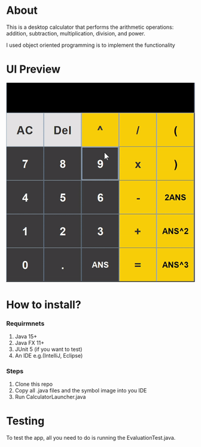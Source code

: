 # About #
This is a desktop calculator that performs the arithmetic operations: addition,
subtraction, multiplication, division, and power.

I used object oriented programming is to implement the functionality

# UI Preview #
![](https://github.com/asemshaath/Calculator/blob/main/Pics/giffyCalculator.gif)

# How to install? #
### Requirmnets ###
1) Java 15+
2) Java FX 11+
3) JUnit 5 (if you want to test)
4) An IDE e.g.(IntelliJ, Eclipse)

### Steps ###
1) Clone this repo
2) Copy all .java files and the symbol image into you IDE
3) Run CalculatorLauncher.java

# Testing #
To test the app, all you need to do is running the EvaluationTest.java.
